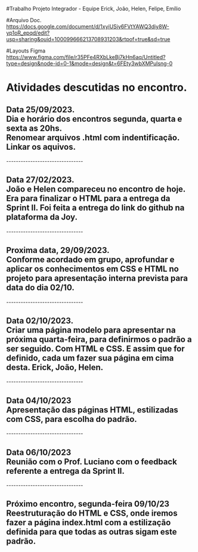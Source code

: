 #Trabalho Projeto Integrador - Equipe Erick, João, Helen, Felipe, Emílio

#Arquivo Doc.
https://docs.google.com/document/d/1xyiUSjy6FVtYAWQ3diy8W-yp1oR_epqd/edit?usp=sharing&ouid=100099666213708931203&rtpof=true&sd=true

#Layouts Figma
https://www.figma.com/file/r35PFe4RXbLkeBj7kHn6aq/Untitled?type=design&node-id=0-1&mode=design&t=6FEty3wbXMPulsng-0
<h1>
Atividades descutidas no encontro.
</h1> 
<h2>
    Data 25/09/2023.<br>
    Dia e horário dos encontros segunda, quarta e sexta as 20hs.<br>
    Renomear arquivos .html com indentificação.<br>
    Linkar os aquivos.<br>
</h2>
--------------------------------
<h2>
    Data 27/02/2023.<br>
    João e Helen compareceu no encontro de hoje. Era para finalizar o HTML para a entrega da Sprint II.
    Foi feita a entrega do link do github na plataforma da Joy.
</h2>
--------------------------------
<h2>
    Proxima data, 29/09/2023.<br>
    Conforme acordado em grupo, aprofundar e aplicar os conhecimentos em CSS e HTML no projeto para apresentação interna prevista para data do dia 02/10.
</h2>
--------------------------------
<h2>Data 02/10/2023.<br>
    Criar uma página modelo para apresentar na próxima quarta-feira, para definirmos o padrão a ser seguido.
    Com HTML e CSS. E assim que for definido, cada um fazer sua página em cima desta.
    Erick, João, Helen.  
</h2>
--------------------------------
<h2>Data 04/10/2023<br>
    Apresentação das páginas HTML, estilizadas com CSS, para escolha do padrão.
</h2>
--------------------------------
<h2>Data 06/10/2023<br>
    Reunião com o Prof. Luciano com o feedback referente a entrega da Sprint II.
</h2>
--------------------------------
<h2>Próximo encontro, segunda-feira 09/10/23<br>
Reestruturação do HTML e CSS, onde iremos fazer a página index.html com a estilização definida para que todas as outras sigam este padrão.
</h2>
